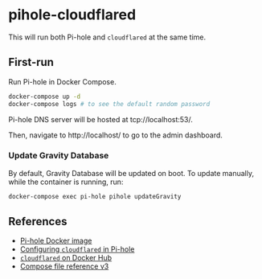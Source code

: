 # pihole-cloudflared

This will run both Pi-hole and `cloudflared` at the same time.

## First-run

Run Pi-hole in Docker Compose.

```sh
docker-compose up -d
docker-compose logs # to see the default random password
```

Pi-hole DNS server will be hosted at tcp://localhost:53/.

Then, navigate to http://localhost/ to go to the admin dashboard.

### Update Gravity Database

By default, Gravity Database will be updated on boot. To update manually, while the container is running, run:

```sh
docker-compose exec pi-hole pihole updateGravity
```

## References

- [Pi-hole Docker image](https://github.com/pi-hole/docker-pi-hole)
- [Configuring `cloudflared` in Pi-hole](https://docs.pi-hole.net/guides/dns/cloudflared/#configuring-cloudflared-to-run-on-startup)
- [`cloudflared` on Docker Hub](https://hub.docker.com/r/cloudflare/cloudflared)
- [Compose file reference v3](https://docs.docker.com/compose/compose-file/compose-file-v3/)
